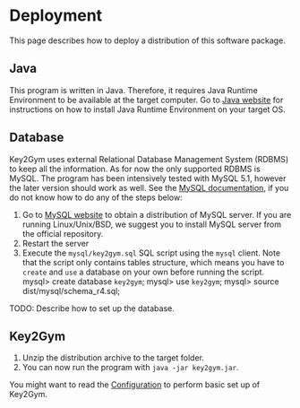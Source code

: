 # Deployment

This page describes how to deploy a distribution of this software package.

## Java

This program is written in Java. Therefore, it requires Java Runtime Environment
to be available at the target computer. Go to [Java website](http://java.com) for instructions on
how to install Java Runtime Environment on your target OS.

## Database

Key2Gym uses external Relational Database Management System (RDBMS) to keep all the information.
As for now the only supported RDBMS is MySQL. The program has been intensively
tested with MySQL 5.1, however the later version should work as well. 
See the [MySQL documentation](http://dev.mysql.com/doc/), if you do not know how to do any of the steps below: 

1. Go to [MySQL website](http://mysql.com/) to obtain a distribution of MySQL server. If you are running
Linux/Unix/BSD, we suggest you to install MySQL server from the official repository.
2. Restart the server
3. Execute the `mysql/key2gym.sql` SQL script using the `mysql` client. 
Note that the script only contains tables structure, which means you have to `create` and `use` a database on your own before running the script.
	mysql> create database `key2gym`;
	mysql> use `key2gym`;
	mysql> source dist/mysql/schema_r4.sql;

TODO: Describe how to set up the database.

## Key2Gym

1. Unzip the distribution archive to the target folder.
2. You can now run the program with `java -jar key2gym.jar`.

You might want to read the [Configuration](./configuration.hmtl) to perform basic set up of Key2Gym.
